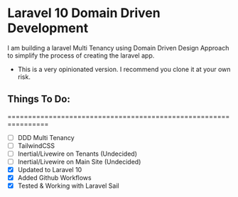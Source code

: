 # Laravel 10 Domain Driven Development

I am building a laravel Multi Tenancy using Domain Driven Design Approach
to simplify the process of creating the laravel app.

- This is a very opinionated version. I recommend you clone it at your own risk.

## Things To Do:
================================================================
- [ ] DDD Multi Tenancy
- [ ] TailwindCSS
- [ ] Inertial/Livewire on Tenants (Undecided)
- [ ] Inertial/Livewire on Main Site (Undecided)
- [x] Updated to Laravel 10
- [x] Added Github Workflows
- [x] Tested & Working with Laravel Sail
